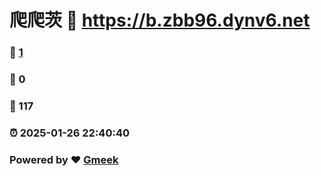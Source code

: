 # 爬爬茨 :link: https://b.zbb96.dynv6.net 
### :page_facing_up: [1](https://b.zbb96.dynv6.net/tag.html) 
### :speech_balloon: 0 
### :hibiscus: 117 
### :alarm_clock: 2025-01-26 22:40:40 
### Powered by :heart: [Gmeek](https://github.com/Meekdai/Gmeek)
